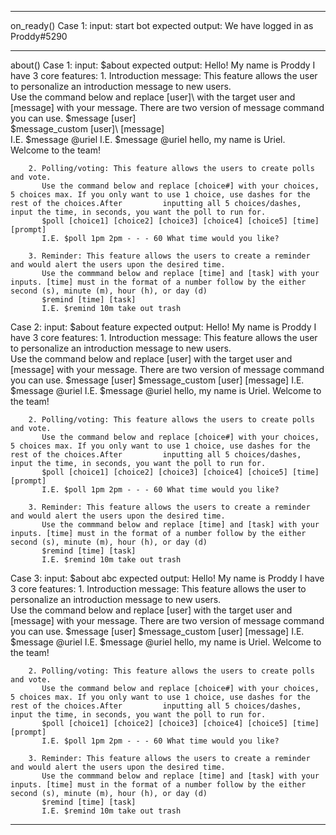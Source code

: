 --------------------------------------------------------------------------
on_ready()
Case 1:
    input: start bot
    expected output: We have logged in as Proddy#5290
    
--------------------------------------------------------------------------
about()
Case 1:
    input: $about
    expected output: Hello! My name is Proddy I have 3 core features:
        1. Introduction message: This feature allows the user to personalize an introduction message to new users.    
           Use the command below and replace [user]\ with the target user and [message] with your message. There are two version of message command you can use.
           $message [user]\
           $message_custom [user]\ [message]\
           I.E. $message @uriel
           I.E. $message @uriel hello, my name is Uriel. Welcome to the team!

        2. Polling/voting: This feature allows the users to create polls and vote.    
           Use the command below and replace [choice#] with your choices, 5 choices max. If you only want to use 1 choice, use dashes for the rest of the choices.After         inputting all 5 choices/dashes, input the time, in seconds, you want the poll to run for.
           $poll [choice1] [choice2] [choice3] [choice4] [choice5] [time] [prompt]
           I.E. $poll 1pm 2pm - - - 60 What time would you like?

        3. Reminder: This feature allows the users to create a reminder and would alert the users upon the desired time.    
           Use the commmand below and replace [time] and [task] with your inputs. [time] must in the format of a number follow by the either second (s), minute (m), hour (h), or day (d)
           $remind [time] [task]
           I.E. $remind 10m take out trash
           
Case 2:
    input: $about feature
    expected output: Hello! My name is Proddy I have 3 core features:
        1. Introduction message: This feature allows the user to personalize an introduction message to new users.    
           Use the command below and replace [user] with the target user and [message] with your message. There are two version of message command you can use.
           $message [user]
           $message_custom [user] [message]
           I.E. $message @uriel
           I.E. $message @uriel hello, my name is Uriel. Welcome to the team!

        2. Polling/voting: This feature allows the users to create polls and vote.    
           Use the command below and replace [choice#] with your choices, 5 choices max. If you only want to use 1 choice, use dashes for the rest of the choices.After         inputting all 5 choices/dashes, input the time, in seconds, you want the poll to run for.
           $poll [choice1] [choice2] [choice3] [choice4] [choice5] [time] [prompt]
           I.E. $poll 1pm 2pm - - - 60 What time would you like?

        3. Reminder: This feature allows the users to create a reminder and would alert the users upon the desired time.    
           Use the commmand below and replace [time] and [task] with your inputs. [time] must in the format of a number follow by the either second (s), minute (m), hour (h), or day (d)
           $remind [time] [task]
           I.E. $remind 10m take out trash

Case 3:
    input: $about abc
    expected output: Hello! My name is Proddy I have 3 core features:
        1. Introduction message: This feature allows the user to personalize an introduction message to new users.    
           Use the command below and replace [user] with the target user and [message] with your message. There are two version of message command you can use.
           $message [user]
           $message_custom [user] [message]
           I.E. $message @uriel
           I.E. $message @uriel hello, my name is Uriel. Welcome to the team!

        2. Polling/voting: This feature allows the users to create polls and vote.    
           Use the command below and replace [choice#] with your choices, 5 choices max. If you only want to use 1 choice, use dashes for the rest of the choices.After         inputting all 5 choices/dashes, input the time, in seconds, you want the poll to run for.
           $poll [choice1] [choice2] [choice3] [choice4] [choice5] [time] [prompt]
           I.E. $poll 1pm 2pm - - - 60 What time would you like?

        3. Reminder: This feature allows the users to create a reminder and would alert the users upon the desired time.    
           Use the commmand below and replace [time] and [task] with your inputs. [time] must in the format of a number follow by the either second (s), minute (m), hour (h), or day (d)
           $remind [time] [task]
           I.E. $remind 10m take out trash
--------------------------------------------------------------------------
